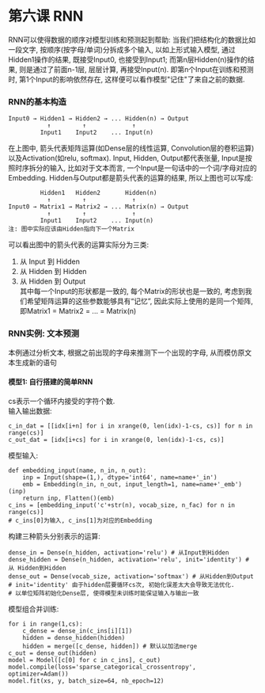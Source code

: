 # 第六课 RNN

RNN可以使得数据的顺序对模型训练和预测起到帮助: 当我们把结构化的数据比如一段文字, 按顺序(按字母/单词)分拆成多个输入, 以如上形式输入模型, 通过Hidden1操作的结果, 既接受Input0, 也接受到Input1; 而第n层Hidden(n)操作的结果, 则是通过了前面n-1层, 层层计算, 再接受Input(n). 即第n个Input在训练和预测时, 第1个Input的影响依然存在, 这样便可以看作模型"记住"了来自之前的数据.

### RNN的基本构造
```
Input0 → Hidden1 → Hidden2 → ... Hidden(n) → Output
           ↑         ↑             ↑
         Input1    Input2    ... Input(n)
```
在上图中, 箭头代表矩阵运算(如Dense层的线性运算, Convolution层的卷积运算)以及Activation(如relu, softmax). Input, Hidden, Output都代表张量, Input是按照时序拆分的输入, 比如对于文本而言, 一个Input是一句话中的一个词/字母对应的Embedding. Hidden与Output都是箭头代表的运算的结果, 所以上图也可以写成:  
```
         Hidden1   Hidden2       Hidden(n)
           ↑         ↑             ↑         
Input0 → Matrix1 → Matrix2 → ... Matrix(n) → Output
           ↑         ↑             ↑
         Input1    Input2    ... Input(n)
注: 图中实际应该由Hidden指向下一个Matrix
```
可以看出图中的箭头代表的运算实际分为三类:  
1. 从 Input  到 Hidden  
2. 从 Hidden 到 Hidden  
3. 从 Hidden 到 Output  
其中每一个Input的形状都是一致的, 每个Matrix的形状也是一致的, 考虑到我们希望矩阵运算的这些参数能够具有“记忆”, 因此实际上使用的是同一个矩阵, 即Matrix1 = Matrix2 = ... = Matrix(n)



### RNN实例: 文本预测
本例通过分析文本, 根据之前出现的字母来推测下一个出现的字母, 从而模仿原文本生成新的语句

#### 模型1: 自行搭建的简单RNN
cs表示一个循环内接受的字符个数.  
输入输出数据:
```
c_in_dat = [[idx[i+n] for i in xrange(0, len(idx)-1-cs, cs)] for n in range(cs)]
c_out_dat = [idx[i+cs] for i in xrange(0, len(idx)-1-cs, cs)]
```
模型输入:
```
def embedding_input(name, n_in, n_out):
    inp = Input(shape=(1,), dtype='int64', name=name+'_in')
    emb = Embedding(n_in, n_out, input_length=1, name=name+'_emb')(inp)
    return inp, Flatten()(emb)
c_ins = [embedding_input('c'+str(n), vocab_size, n_fac) for n in range(cs)]
# c_ins[0]为输入, c_ins[1]为对应的Embedding
```
构建三种箭头分别表示的运算:
```
dense_in = Dense(n_hidden, activation='relu') # 从Input到Hidden
dense_hidden = Dense(n_hidden, activation='relu', init='identity') # 从 Hidden到Hidden
dense_out = Dense(vocab_size, activation='softmax') # 从Hidden到Output
# init='identity' 由于hidden层要循环cs次, 初始化误差太大会导致无法优化. 
# 以单位矩阵初始化Dense层, 使得模型未训练时能保证输入与输出一致
```
模型组合并训练:
```
for i in range(1,cs):
    c_dense = dense_in(c_ins[i][1])
    hidden = dense_hidden(hidden)
    hidden = merge([c_dense, hidden]) # 默认以加法merge
c_out = dense_out(hidden)
model = Model([c[0] for c in c_ins], c_out)
model.compile(loss='sparse_categorical_crossentropy', optimizer=Adam())
model.fit(xs, y, batch_size=64, nb_epoch=12)
```
